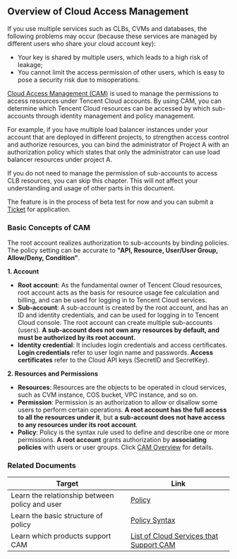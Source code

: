 ## Overview of Cloud Access Management

If you use multiple services such as CLBs, CVMs and databases, the following problems may occur (because these services are managed by different users who share your cloud account key):

- Your key is shared by multiple users, which leads to a high risk of leakage;
-  You cannot limit the access permission of other users, which is easy to pose a security risk due to misoperations.

[Cloud Access Management (CAM)](https://cloud.tencent.com/document/product/378/8969) is used to manage the permissions to access resources under Tencent Cloud accounts. By using CAM, you can determine which Tencent Cloud resources can be accessed by which sub-accounts through identity management and policy management.

For example, if you have multiple load balancer instances under your account that are deployed in different projects, to strengthen access control and authorize resources, you can bind the administrator of Project A with an authorization policy which states that only the administrator can use load balancer resources under project A.

If you do not need to manage the permission of sub-accounts to access CLB resources, you can skip this chapter. This will not affect your understanding and usage of other parts in this document.

The feature is in the process of beta test for now and you can submit a [Ticket](https://console.cloud.tencent.com/workorder/category/create?level1_id=6&level2_id=163&level1_name=%E8%AE%A1%E7%AE%97%E4%B8%8E%E7%BD%91%E7%BB%9C&level2_name=%E8%B4%9F%E8%BD%BD%E5%9D%87%E8%A1%A1%20LB) for application.

###  Basic Concepts of CAM
The root account realizes authorization to sub-accounts by binding policies. The policy setting can be accurate to **"API, Resource, User/User Group, Allow/Deny, Condition"**.

**1. Account**
- **Root account**: As the fundamental owner of Tencent Cloud resources, root account acts as the basis for resource usage fee calculation and billing, and can be used for logging in to Tencent Cloud services.
- **Sub-account**: A sub-account is created by the root account, and has an ID and identity credentials, and can be used for logging in to Tencent Cloud console. The root account can create multiple sub-accounts (users). **A sub-account does not own any resources by default, and must be authorized by its root account.**
- **Identity credential**: It includes login credentials and access certificates. **Login credentials** refer to user login name and passwords. **Access certificates** refer to the Cloud API keys (SecretID and SecretKey).

**2. Resources and Permissions**

- **Resources**: Resources are the objects to be operated in cloud services, such as CVM instance, COS bucket, VPC instance, and so on.
- **Permission**: Permission is an authorization to allow or disallow some users to perform certain operations. **A root account has the full access to all the resources under it**, but **a sub-account does not have access to any resources under its root account**.
- **Policy**: Policy is the syntax rule used to define and describe one or more permissions. **A root account** grants authorization by **associating policies** with users or user groups.
Click [CAM Overview](https://cloud.tencent.com/document/product/378/9028) for details.

###  Related Documents
| Target | Link | 
|---------|---------|
| Learn the relationship between policy and user | [Policy](https://intl.cloud.tencent.com/document/product/598/10601) |
| Learn the basic structure of policy | [Policy Syntax](https://intl.cloud.tencent.com/document/product/598/10603) | 
| Learn which products support CAM | [List of Cloud Services that Support CAM](https://cloud.tencent.com/document/product/378/9029)|

